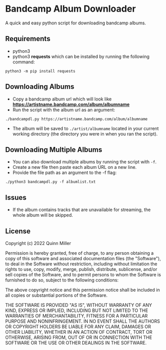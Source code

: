 # Bandcamp Album Downloader
A quick and easy python script for downloading bandcamp albums.

## Requirements
- python3
- python3 __requests__ which can be installed by running the following command:
```shell
python3 -m pip install requests
```

## Downloading Albums
- Copy a bandcamp album url which will look like __https://artistname.bandcamp.com/album/albumname__
- Run the script with the album url as an argument:
```shell
./bandcampdl.py https://artistname.bandcamp.com/album/albumname
```
- The album will be saved to ```./artist/albumname``` located in your current working directory (the directory you were in when you ran the script).

## Downloading Multiple Albums
- You can also download multiple albums by running the script with ```-f```.
- Create a new file then paste each album URL on a new line.
- Provide the file path as an argument to the -f flag:
```shell
./python3 bandcampdl.py -f albumlist.txt
```

## Issues
- If the album contains tracks that are unavailable for streaming, the whole album will be skipped.

## License
Copyright (c) 2022 Quinn Miller

Permission is hereby granted, free of charge, to any person obtaining a copy of this software and associated documentation files (the "Software"), to deal in the Software without restriction, including without limitation the rights to use, copy, modify, merge, publish, distribute, sublicense, and/or sell copies of the Software, and to permit persons to whom the Software is furnished to do so, subject to the following conditions:

The above copyright notice and this permission notice shall be included in all copies or substantial portions of the Software.

THE SOFTWARE IS PROVIDED "AS IS", WITHOUT WARRANTY OF ANY KIND, EXPRESS OR IMPLIED, INCLUDING BUT NOT LIMITED TO THE WARRANTIES OF MERCHANTABILITY, FITNESS FOR A PARTICULAR PURPOSE AND NONINFRINGEMENT. IN NO EVENT SHALL THE AUTHORS OR COPYRIGHT HOLDERS BE LIABLE FOR ANY CLAIM, DAMAGES OR OTHER LIABILITY, WHETHER IN AN ACTION OF CONTRACT, TORT OR OTHERWISE, ARISING FROM, OUT OF OR IN CONNECTION WITH THE SOFTWARE OR THE USE OR OTHER DEALINGS IN THE SOFTWARE.
